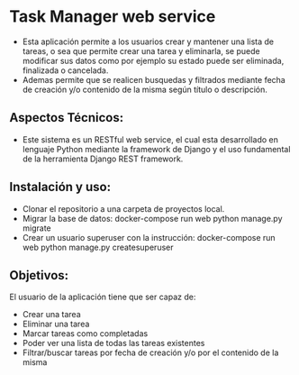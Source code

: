 # Task Manager web service

- Esta aplicación permite a los usuarios crear y mantener una lista de tareas, o sea que permite crear una tarea y eliminarla, se puede modificar sus datos como por ejemplo su estado puede ser eliminada, finalizada o cancelada. 
- Ademas permite que se realicen busquedas y filtrados mediante fecha de creación y/o contenido de la misma según título o descripción.



## Aspectos Técnicos:

- Este sistema es un RESTful web service, el cual esta desarrollado en lenguaje Python mediante la framework de Django y el uso fundamental de la herramienta Django REST framework.



## Instalación y uso:

- Clonar el repositorio a una carpeta de proyectos local.
- Migrar la base de datos: docker-compose run web python manage.py migrate
- Crear un usuario superuser con la instrucción: docker-compose run web python manage.py createsuperuser


## Objetivos:

El usuario de la aplicación tiene que ser capaz de:

- Crear una tarea
- Eliminar una tarea
- Marcar tareas como completadas
- Poder ver una lista de todas las tareas existentes
- Filtrar/buscar tareas por fecha de creación y/o por el contenido de la misma

